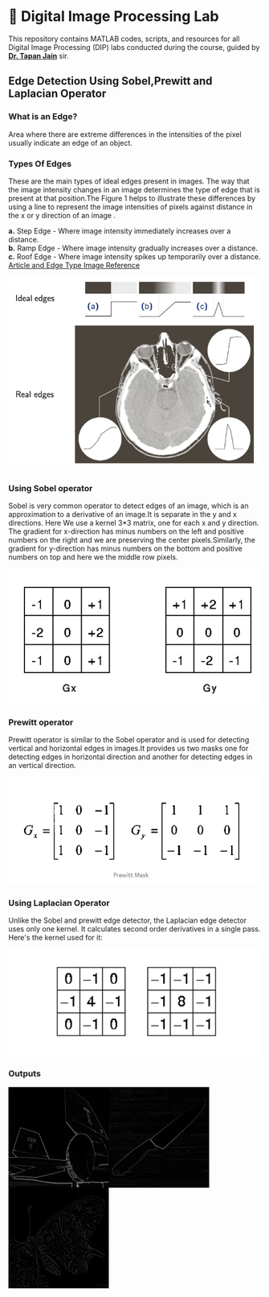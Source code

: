 # 📸 Digital Image Processing Lab
This repository contains MATLAB codes, scripts, and resources for all Digital Image Processing (DIP) labs conducted during the course, guided by **[Dr. Tapan Jain](https://www.linkedin.com/in/dr-tapan-jain-18731717/?originalSubdomain=in)** sir.

## Edge Detection Using Sobel,Prewitt and Laplacian Operator

### What is an Edge?
Area where there are extreme differences in the intensities of the pixel usually indicate an edge of an object.

### Types Of Edges
These are the main types of ideal edges present in images. The way that the image intensity changes in an image determines the type of edge that is present at that position.The Figure 1 helps to illustrate these differences by using a line to represent the image intensities of pixels against distance in the x or y direction of an image .

**a.** Step Edge - Where image intensity immediately increases over a distance. <br>
**b.** Ramp Edge - Where image intensity gradually increases over a distance. <br>
**c.** Roof Edge - Where image intensity spikes up temporarily over a distance.
[Article and Edge Type Image Reference](http://www.doc.ic.ac.uk/~ts2615/contribution.html#1)

![Edge Types](images/edge_type.jpg)




### Using Sobel operator
Sobel is very common operator to detect edges of an image, which is an approximation to a derivative of an image.It is separate in the y and x directions. Here We use a kernel 3*3 matrix, one for each x and y direction. The gradient for x-direction has minus numbers on the left and positive numbers on the right and we are preserving the center pixels.Similarly, the gradient for y-direction has minus numbers on the bottom and positive numbers on top and here we the middle row pixels.

![alt text](images/sobel_con_kernels.png)

### Prewitt operator
Prewitt operator is similar to the Sobel operator and is used for detecting vertical and horizontal edges in images.It provides us two masks one for detecting edges in horizontal direction and another for detecting edges in an vertical direction.

![alt text](images/prewitt's_kernel.png)

### Using Laplacian Operator
Unlike the Sobel and prewitt edge detector, the Laplacian edge detector uses only one kernel. It calculates second order derivatives in a single pass. Here's the kernel used for it:

![alt text](images/laplacian_kernel.png)


### Outputs

<a href="url"><img src="output/sobel_jet.jpg" alt="Sobel output" align="left" height="200" width="200" ></a>

<a href="url"><img src="output/prewitt_knife.jpg" alt="Prewitt output" align="left" height="200" width="200" ></a> 

<a href="url"><img src="output/lap_butterfly.jpg" alt="Laplacian output" align="left" height="200" width="200" ></a>


